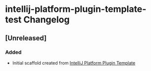 <!-- Keep a Changelog guide -> https://keepachangelog.com -->

# intellij-platform-plugin-template-test Changelog

## [Unreleased]
### Added
- Initial scaffold created from [IntelliJ Platform Plugin Template](https://github.com/JetBrains/intellij-platform-plugin-template)
